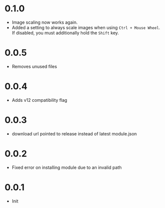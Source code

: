 # 0.1.0
- Image scaling now works again.
- Added a setting to always scale images when using `Ctrl + Mouse Wheel`. If disabled, you must additionally hold the `Shift` key.

# 0.0.5
- Removes unused files

# 0.0.4
- Adds v12 compatibility flag

# 0.0.3
- download url pointed to release instead of latest module.json 

# 0.0.2
- Fixed error on installing module due to an invalid path 

# 0.0.1
- Init
